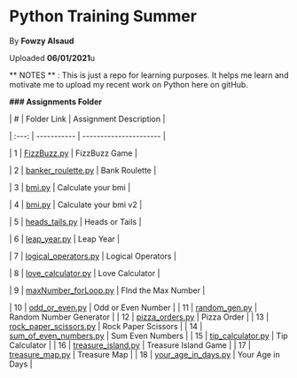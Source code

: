 # Python Training Summer

By **Fowzy Alsaud**

Uploaded **06/01/2021**u

** NOTES ** : This is just a repo for learning purposes. It helps me learn and motivate me to upload my recent work on Python here on gitHub.

**###  Assignments Folder**

|   #   | Folder Link | Assignment Description |

| :---: | ----------- | ---------------------- |

|   1   | <a href="FizzBuzz.py">FizzBuzz.py</a>     | FizzBuzz Game    |

|   2   | <a href="banker_roulette.py">banker_roulette.py</a>    | Bank Roulette      |

|   3   | <a href="bmi.py">bmi.py</a>    | Calculate your bmi      |

|   4   | <a href="bmi2.py">bmi.py</a>    | Calculate your bmi v2      |

|   5   | <a href="heads_tails.py">heads_tails.py</a>    | Heads or Tails      |

|   6   | <a href="leap_year.py">leap_year.py</a>    | Leap Year      |

|   7   | <a href="logical_operators.py">logical_operators.py</a>    | Logical Operators      |

|   8   | <a href="love_calculator.py">love_calculator.py</a>    | Love Calculator      |

|   9   | <a href="maxNumber_forLoop.py">maxNumber_forLoop.py</a>    | FInd the Max Number      |

|   10   | <a href="odd_or_even.py">odd_or_even.py</a>    | Odd or Even Number      |
|   11   | <a href="random_gen.py">random_gen.py</a>    | Random Number Generator      |
|   12   | <a href="pizza_orders.py">pizza_orders.py</a>    | Pizza Order      |
|   13   | <a href="rock_paper_scissors.py">rock_paper_scissors.py</a>    | Rock Paper Scissors      |
|   14   | <a href="sum_of_even_numbers.py">sum_of_even_numbers.py</a>    | Sum Even Numbers      |
|   15   | <a href="tip_calculator.py">tip_calculator.py</a>    | Tip Calculator      |
|   16   | <a href="treasure_island.py">treasure_island.py</a>    | Treasure Island Game      |
|   17   | <a href="treasure_map.py">treasure_map.py</a>    | Treasure Map      |
|   18   | <a href="your_age_in_days.py">your_age_in_days.py</a>    | Your Age in Days      |
